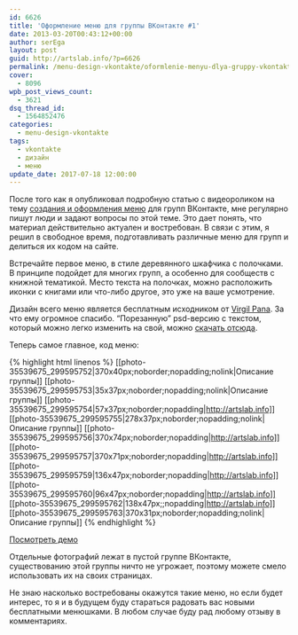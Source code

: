 ```yaml
---
id: 6626
title: 'Оформление меню для группы ВКонтакте #1'
date: 2013-03-20T00:43:12+00:00
author: serEga
layout: post
guid: http://artslab.info/?p=6626
permalink: /menu-design-vkontakte/oformlenie-menyu-dlya-gruppy-vkontakte-1/
cover:
  - 8096
wpb_post_views_count:
  - 3621
dsq_thread_id:
  - 1564852476
categories:
  - menu-design-vkontakte
tags:
  - vkontakte
  - дизайн
  - меню
update_date: 2017-07-18 12:00:00
---
```

После того как я опубликовал подробную статью с видеороликом на тему [создания и оформления меню](http://artslab.info/stati/kak-oformit-gruppu-vkontakte/ "Как оформить группу Вконтакте?") для групп ВКонтакте, мне регулярно пишут люди и задают вопросы по этой теме. Это дает понять, что материал действительно актуален и востребован. В связи с этим, я решил в свободное время, подготавливать различные меню для групп и делиться их кодом на сайте.

<amp-img src="https://cldup.com/e5ywD3wXEp.jpg" alt="бесплатное меню для VK" class="aligncenter size-medium wp-image-6627" width="370" height="300"></amp-img>

Встречайте первое меню, в стиле деревянного шкафчика с полочками. В принципе подойдет для многих групп, а особенно для сообществ с книжной тематикой. Место текста на полочках, можно расположить иконки с книгами или что-либо другое, это уже на ваше усмотрение.


Дизайн всего меню является бесплатным исходником от [Virgil Pana](http://dribbble.com/shots/719904-IPhone-wood-Ui-PSD-Freebie). За что ему огромное спасибо. &#8220;Порезанную&#8221; psd-версию с текстом, который можно легко изменить на свой, можно [скачать отсюда](https://www.box.com/s/m1xfextr75s5j1mxza9p).

Теперь самое главное, код меню:

{% highlight html linenos %}
  [[photo-35539675_299595752|370x40px;noborder;nopadding;nolink|Описание группы]]
  [[photo-35539675_299595753|35x37px;noborder;nopadding;nolink|Описание группы]]
  [[photo-35539675_299595754|57x37px;noborder;nopadding|http://artslab.info]]
  [[photo-35539675_299595755|278x37px;noborder;nopadding;nolink|Описание группы]]
  [[photo-35539675_299595756|370x74px;noborder;nopadding|http://artslab.info]]
  [[photo-35539675_299595757|370x71px;noborder;nopadding|http://artslab.info]]
  [[photo-35539675_299595759|136x47px;noborder;nopadding|http://artslab.info]]
  [[photo-35539675_299595760|96x47px;noborder;nopadding|http://artslab.info]]
  [[photo-35539675_299595762|138x47px;;nopadding|http://artslab.info]]
  [[photo-35539675_299595763|370x31px;noborder;nopadding;nolink|Описание группы]]
{% endhighlight %}

[Посмотреть демо](http://vk.com/pages?oid=-880171&p=woodsy)

Отдельные фотографий лежат в пустой группе ВКонтакте, существованию этой группы ничто не угрожает, поэтому можете смело использовать их на своих страницах.

Не знаю насколько востребованы окажутся такие меню, но если будет интерес, то я и в будущем буду стараться радовать вас новыми бесплатными менюшками. В любом случае буду рад любому отзыву в комментариях.